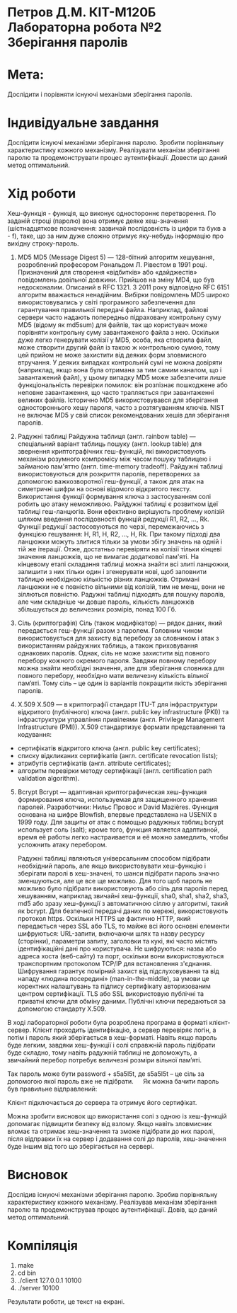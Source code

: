 Петров Д.М. КІТ-М120Б
Лабораторна робота №2
Зберігання паролів
=================
Мета: 
=================
Дослідити і порівняти існуючі механізми зберігання паролів.

Індивідуальне завдання
=================
Дослідити існуючі механізми зберігання паролю. Зробити порівняльну характеристику кожного механізму. Реалізувати механізм зберігання паролю та продемонструвати процес аутентифікації. Довести що даний метод оптимальний.

Хід роботи
=================
Хеш-функція - функція, що виконує одностороннє перетворення. По заданій строці (паролю) вона отримує деяке хеш-значення (шістнадцяткове позначення: зазвичай послідовність із цифри та букв a - f), таке, що за ним дуже сложно отримує яку-небудь інформацію про вихідну строку-пароль.

1. MD5
MD5 (Message Digest 5) — 128-бітний алгоритм хешування, розроблений професором Рональдом Л. Рівестом в 1991 році. Призначений для створення «відбитків» або «дайджестів» повідомлень довільної довжини. Прийшов на зміну MD4, що був недосконалим. Описаний в RFC 1321. З 2011 року відповідно RFC 6151 алгоритм вважається ненадійним.
Вибірки повідомлень MD5 широко використовувались у світі програмного забезпечення для гарантування правильної передачі файла. Наприклад, файлові сервери часто надають попередньо підраховану контрольну суму MD5 (відому як md5sum) для файлів, так що користувач може порівняти контрольну суму завантаженого файла з нею.
Оскільки дуже легко генерувати колізії у MD5, особа, яка створила файл, може створити другий файл із такою ж контрольною сумою, тому цей прийом не може захистити від деяких форм зловмисного втручання. У деяких випадках контрольній сумі не можна довіряти (наприклад, якщо вона була отримана за тим самим каналом, що і завантажений файл), у цьому випадку MD5 може забезпечити лише функціональність перевірки помилок: він розпізнає пошкоджене або неповне завантаження, що часто трапляється при завантаженні великих файлів.
Історично MD5 використовувався для зберігання одностороннього хешу пароля, часто з розтягуванням ключів. NIST не включає MD5 у свій список рекомендованих хешів для зберігання паролів.

2. Радужні таблиці 
Райдужна таблиця (англ. rainbow table) — спеціальний варіант таблиць пошуку (англ. lookup table) для звернення криптографічних геш-функцій, які використовують механізм розумного компромісу між часом пошуку таблицею і займаною пам'яттю (англ. time-memory tradeoff). Райдужні таблиці використовуються для розкриття паролів, перетворених за допомогою важкозворотної геш-функції, а також для атак на симетричні шифри на основі відомого відкритого тексту. Використання функції формування ключа з застосуванням солі робить цю атаку неможливою.
	Райдужні таблиці є розвитком ідеї таблиці геш-ланцюгів. Вони ефективно вирішують проблему колізій шляхом введення послідовності функцій редукції R1, R2, …, Rk. Функції редукції застосовуються по черзі, перемежаючись з функцією гешування: H, R1, H, R2, …, H, Rk.
При такому підході два ланцюжки можуть злитися тільки за умови збігу значень на одній і тій же ітерації. Отже, достатньо перевіряти на колізії тільки кінцеві значення ланцюжків, що не вимагає додаткової пам'яті.
На кінцевому етапі складання таблиці можна знайти всі злиті ланцюжки, залишити з них тільки один і згенерувати нові, щоб заповнити таблицю необхідною кількістю різних ланцюжків. Отримані ланцюжки не є повністю вільними від колізій, тим не менш, вони не зіллються повністю.
	Радужні таблиці підходять для пошуку паролів, але чим складніше чи довше пароль, кількість ланцюжків збільшується до величезних розмірів, понад 100 Гб.

3. Сіль (криптографія)
Сіль (також модифікатор) — рядок даних, який передається геш-функції разом з паролем.
Головним чином використовується для захисту від перебору за словником і атак з використанням райдужних таблиць, а також приховування однакових паролів. Однак, сіль не може захистити від повного перебору кожного окремого пароля. 
Завдяки повному перебору можна знайти необхідні значення, але для зберігання словника для повного перебору, необхідно мати величезну кількість вільної пам’яті. Тому сіль – це один із варіантів покращити якість зберігання паролів.

4. X.509 
X.509 — в криптографії стандарт ITU-T для інфраструктури відкритого (публічного) ключа (англ. public key infrastructure (PKI)) та інфраструктури управління привілеями (англ. Privilege Management Infrastructure (PMI)).
X.509 стандартизує формати представлення та кодування:
*	сертифікатів відкритого ключа (англ. public key certificates);
*	списку відкликаних сертифікатів (англ. certificate revocation lists);
*	атрибутів сертифікатів (англ. attribute certificates);
*	алгоритм перевірки методу сертифікації (англ. certification path validation algorithm).
 
5. Bcrypt
Bcrypt — адаптивная криптографическая хеш-функция формирования ключа, используемая для защищенного хранения паролей. Разработчики: Нильс Провос и David Mazières. Функция основана на шифре Blowfish, впервые представлена на USENIX в 1999 году. Для защиты от атак с помощью радужных таблиц bcrypt использует соль (salt); кроме того, функция является адаптивной, время её работы легко настраивается и её можно замедлить, чтобы усложнить атаку перебором.

	Радужні таблиці являються універсальним способом підібрати необхідний пароль, але якщо використовувати хеш-функцію і зберігати паролі в хеш-значені, то шанси підібрати пароль значно зменшуються, але це все ще можливо. Для того щоб пароль не можливо було підібрати використовують або сіль для паролів перед хешуванням, наприклад звичайні хеш-функції, sha0, sha1, sha2, sha3, md5 або зразу хеш-функції з автоматичною сіллю у алгоритмі, такий як bcrypt. 
	Для безпечної передачі даних по мережі,  використовують протокол https. Оскільки HTTPS це фактично HTTP, який передається через SSL або TLS, то майже всі його основні елементи шифруються: URL-запити, включаючи шлях та назву ресурсу (сторінки), параметри запиту, заголовки та кукі, які часто містять ідентифікаційні дані про користувача. Не шифруються: назва або адреса хоста (веб-сайту) та порт, оскільки вони використовуються транспортним протоколом TCP/IP для встановлення з'єднання.
Шифрування гарантує помірний захист від підслуховування та від нападу «людина посередині» (man-in-the-middle), за умови це коректних налаштувань та підпису сертифікату авторизованим центром сертифікації.
	TLS або SSL використовую публічні та приватні ключи для обміну даними. Публічні ключи передаються за допомогою стандарту X.509.
	
В ході лабораторної роботи була розроблена програма в форматі клієнт-сервер. Клієнт проходить ідентифікацію, а сервер перевіряє логін, а потім і пароль який зберігається в хеш-форматі. Навіть якщо пароль буде легким, завдяки хеш-функції і солі справжній пароль підібрати буде складно, тому навіть радужній таблиці не допоможуть, а звичайний перебор потребує величезні розміри вільної пам’яті.

Так пароль може бути password + s5a5l5t, де s5a5l5t – це сіль за допомогою якої пароль вже не підібрати.
 
Як можна бачити пароль був правильне відправлений:

Клієнт підключається до сервера та отримує його сертифікат. 

Можна зробити висновок що використання солі з одною із хеш-функцій допомагає підвищити безпеку від взлому. Якщо навіть зловмисник вломає та отримає хеш-значення та зможе підібрати до них паролі, після відправки їх на сервер і додавання солі до паролів, хеш-значення буде іншим від того що зберігається на сервері. 

Висновок
=================
Дослідив існуючі механізми зберігання паролю. Зробив порівняльну характеристику кожного механізму. Реалізував механізм зберігання паролю та продемонстрував процес аутентифікації. Довів, що даний метод оптимальний.

Компіляція
=====================

1. make
2. cd bin
3. ./client 127.0.0.1 10100
4. ./server 10100

Результати роботи, це текст на екрані.
